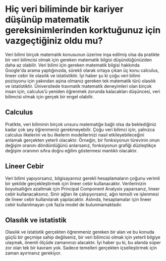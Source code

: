 # Hiç veri biliminde bir kariyer düşünüp matematik gereksinimlerinden korktuğunuz için vazgeçtiğiniz oldu mu? 

Veri bilimi birçok matematik konusunun üzerine inşa edilmiş olsa da pratikte bir veri bilimcisi olmak için gereken matematik bilgisi düşündüğünüzden daha az olabilir. Veri bilimi için gereken matematik bilgisi hakkında Google'da arama yaptığınızda, sürekli olarak ortaya çıkan üç konu calculus, lineer cebir ile olasılık ve istatistiktir. İyi haber şu ki çoğu veri bilimi pozisyonu için yakından aşina olmanız gereken tek matematik türü olasılık ve istatistiktir. Üniversitede travmatik matematik deneyimleri olan birçok insan için, calculus’ü yeniden öğrenmek zorunda kalacakları düşüncesi, veri bilimcisi olmak için gerçek bir engel olabilir.

## Calculus

Pratikte, veri biliminin birçok unsuru matematiğe bağlı olsa da beklediğiniz kadar çok şey öğrenmeniz gerekmeyebilir. Çoğu veri bilimci için, yalnızca calculus ilkelerini ve bu ilkelerin modellerinizi nasıl etkileyebileceğini anlamak gerçekten yeterli olacaktır. Örneğin, bir fonksiyonun türevinin onun değişim oranını döndürdüğünü anlarsanız, fonksiyonun grafiği düzleştikçe değişim oranının sıfıra doğru eğilim göstermesi mantıklı olacaktır.

## Lineer Cebir

Veri bilimi yapıyorsanız, bilgisayarınız gerekli hesaplamaların çoğunu verimli bir şekilde gerçekleştirmek için lineer cebir kullanacaktır. Verilerinizin boyutsallığını azaltmak için Principal Component Analysis yaparsanız, lineer cebir kullanacaksınız. Sinir ağları ile çalışıyorsanız, ağın temsili ve işlenmesi de lineer cebir kullanılarak yapılacaktır. Aslında, hesaplamalar için lineer cebir kullanılmayan çok fazla model de bulunmamaktadır.

## Olasılık ve istatistik

Olasılık ve istatistik gerçekten öğrenmeniz gereken bir alan ve bu konuda güçlü bir geçmişe sahip değilseniz, bir veri bilimcisi olmak için yeterli bilgiye ulaşmak, önemli ölçüde zamanınızı alacaktır. İyi haber şu ki, bu alanda süper zor olan tek bir kavram yok. Sadece temelleri gerçekten içselleştirmek için zaman ayırmanız gerekiyor.

